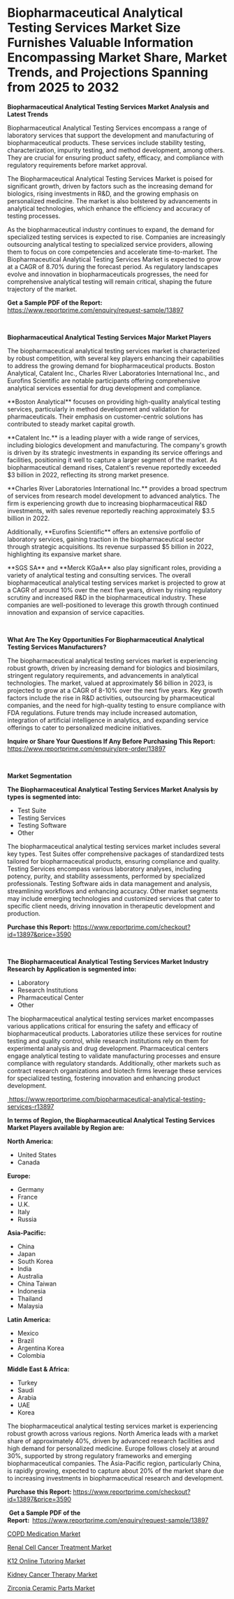 <p><h1>Biopharmaceutical Analytical Testing Services Market Size Furnishes Valuable Information Encompassing Market Share, Market Trends, and Projections Spanning from 2025 to 2032</h1></p><p><strong>Biopharmaceutical Analytical Testing Services Market Analysis and Latest Trends</strong></p>
<p><p>Biopharmaceutical Analytical Testing Services encompass a range of laboratory services that support the development and manufacturing of biopharmaceutical products. These services include stability testing, characterization, impurity testing, and method development, among others. They are crucial for ensuring product safety, efficacy, and compliance with regulatory requirements before market approval.</p><p>The Biopharmaceutical Analytical Testing Services Market is poised for significant growth, driven by factors such as the increasing demand for biologics, rising investments in R&D, and the growing emphasis on personalized medicine. The market is also bolstered by advancements in analytical technologies, which enhance the efficiency and accuracy of testing processes.</p><p>As the biopharmaceutical industry continues to expand, the demand for specialized testing services is expected to rise. Companies are increasingly outsourcing analytical testing to specialized service providers, allowing them to focus on core competencies and accelerate time-to-market. The Biopharmaceutical Analytical Testing Services Market is expected to grow at a CAGR of 8.70% during the forecast period. As regulatory landscapes evolve and innovation in biopharmaceuticals progresses, the need for comprehensive analytical testing will remain critical, shaping the future trajectory of the market.</p></p>
<p><strong>Get a Sample PDF of the Report:&nbsp;</strong> <a href="https://www.reportprime.com/enquiry/request-sample/13897?utm_campaign=1159&utm_medium=2&utm_source=Github&utm_content=ia&utm_term=20032025&utm_id=biopharmaceutical-analytical-testing-services">https://www.reportprime.com/enquiry/request-sample/13897</a></p>
<p>&nbsp;</p>
<p><strong>Biopharmaceutical Analytical Testing Services Major Market Players</strong></p>
<p><p>The biopharmaceutical analytical testing services market is characterized by robust competition, with several key players enhancing their capabilities to address the growing demand for biopharmaceutical products. Boston Analytical, Catalent Inc., Charles River Laboratories International Inc., and Eurofins Scientific are notable participants offering comprehensive analytical services essential for drug development and compliance.</p><p>**Boston Analytical** focuses on providing high-quality analytical testing services, particularly in method development and validation for pharmaceuticals. Their emphasis on customer-centric solutions has contributed to steady market capital growth. </p><p>**Catalent Inc.** is a leading player with a wide range of services, including biologics development and manufacturing. The company's growth is driven by its strategic investments in expanding its service offerings and facilities, positioning it well to capture a larger segment of the market. As biopharmaceutical demand rises, Catalent's revenue reportedly exceeded $3 billion in 2022, reflecting its strong market presence.</p><p>**Charles River Laboratories International Inc.** provides a broad spectrum of services from research model development to advanced analytics. The firm is experiencing growth due to increasing biopharmaceutical R&D investments, with sales revenue reportedly reaching approximately $3.5 billion in 2022.</p><p>Additionally, **Eurofins Scientific** offers an extensive portfolio of laboratory services, gaining traction in the biopharmaceutical sector through strategic acquisitions. Its revenue surpassed $5 billion in 2022, highlighting its expansive market share.</p><p>**SGS SA** and **Merck KGaA** also play significant roles, providing a variety of analytical testing and consulting services. The overall biopharmaceutical analytical testing services market is projected to grow at a CAGR of around 10% over the next five years, driven by rising regulatory scrutiny and increased R&D in the biopharmaceutical industry. These companies are well-positioned to leverage this growth through continued innovation and expansion of service capacities.</p></p>
<p>&nbsp;</p>
<p><strong>What Are The Key Opportunities For Biopharmaceutical Analytical Testing Services Manufacturers?</strong></p>
<p><p>The biopharmaceutical analytical testing services market is experiencing robust growth, driven by increasing demand for biologics and biosimilars, stringent regulatory requirements, and advancements in analytical technologies. The market, valued at approximately $6 billion in 2023, is projected to grow at a CAGR of 8-10% over the next five years. Key growth factors include the rise in R&D activities, outsourcing by pharmaceutical companies, and the need for high-quality testing to ensure compliance with FDA regulations. Future trends may include increased automation, integration of artificial intelligence in analytics, and expanding service offerings to cater to personalized medicine initiatives.</p></p>
<p><strong>Inquire or Share Your Questions If Any Before Purchasing This Report:</strong> <a href="https://www.reportprime.com/enquiry/pre-order/13897?utm_campaign=1159&utm_medium=2&utm_source=Github&utm_content=ia&utm_term=20032025&utm_id=biopharmaceutical-analytical-testing-services">https://www.reportprime.com/enquiry/pre-order/13897</a></p>
<p>&nbsp;</p>
<p><strong>Market Segmentation</strong></p>
<p><strong>The Biopharmaceutical Analytical Testing Services Market Analysis by types is segmented into:</strong></p>
<p><ul><li>Test Suite</li><li>Testing Services</li><li>Testing Software</li><li>Other</li></ul></p>
<p><p>The biopharmaceutical analytical testing services market includes several key types. Test Suites offer comprehensive packages of standardized tests tailored for biopharmaceutical products, ensuring compliance and quality. Testing Services encompass various laboratory analyses, including potency, purity, and stability assessments, performed by specialized professionals. Testing Software aids in data management and analysis, streamlining workflows and enhancing accuracy. Other market segments may include emerging technologies and customized services that cater to specific client needs, driving innovation in therapeutic development and production.</p></p>
<p><strong>Purchase this Report:&nbsp;</strong><a href="https://www.reportprime.com/checkout?id=13897&price=3590&utm_campaign=1159&utm_medium=2&utm_source=Github&utm_content=ia&utm_term=20032025&utm_id=biopharmaceutical-analytical-testing-services">https://www.reportprime.com/checkout?id=13897&price=3590</a></p>
<p>&nbsp;</p>
<p><strong>The Biopharmaceutical Analytical Testing Services Market Industry Research by Application is segmented into:</strong></p>
<p><ul><li>Laboratory</li><li>Research Institutions</li><li>Pharmaceutical Center</li><li>Other</li></ul></p>
<p><p>The biopharmaceutical analytical testing services market encompasses various applications critical for ensuring the safety and efficacy of biopharmaceutical products. Laboratories utilize these services for routine testing and quality control, while research institutions rely on them for experimental analysis and drug development. Pharmaceutical centers engage analytical testing to validate manufacturing processes and ensure compliance with regulatory standards. Additionally, other markets such as contract research organizations and biotech firms leverage these services for specialized testing, fostering innovation and enhancing product development.</p></p>
<p><a href="https://www.reportprime.com/biopharmaceutical-analytical-testing-services-r13897?utm_campaign=1159&utm_medium=2&utm_source=Github&utm_content=ia&utm_term=20032025&utm_id=biopharmaceutical-analytical-testing-services">&nbsp;https://www.reportprime.com/biopharmaceutical-analytical-testing-services-r13897</a></p>
<p><strong>In terms of Region, the Biopharmaceutical Analytical Testing Services Market Players available by Region are:</strong></p>
<p>
    <p> <strong> North America: </strong>
        <ul>
            <li>United States</li>
            <li>Canada</li>
        </ul>
        </p> 
    <p> <strong> Europe: </strong>
        <ul>
            <li>Germany</li>
            <li>France</li>
            <li>U.K.</li>
            <li>Italy</li>
            <li>Russia</li>
        </ul>
        </p> 
    <p> <strong> Asia-Pacific: </strong>
        <ul>
            <li>China</li>
            <li>Japan</li>
            <li>South Korea</li>
            <li>India</li>
            <li>Australia</li>
            <li>China Taiwan</li>
            <li>Indonesia</li>
            <li>Thailand</li>
            <li>Malaysia</li>
        </ul>
        </p> 
    <p> <strong> Latin America: </strong>
        <ul>
            <li>Mexico</li>
            <li>Brazil</li>
            <li>Argentina Korea</li>
            <li>Colombia</li>
        </ul>
        </p> 
    <p> <strong> Middle East & Africa: </strong>
        <ul>
            <li>Turkey</li>
            <li>Saudi</li>
            <li>Arabia</li>
            <li>UAE</li>
            <li>Korea</li>
        </ul>
    </p>
    </p>
<p><p>The biopharmaceutical analytical testing services market is experiencing robust growth across various regions. North America leads with a market share of approximately 40%, driven by advanced research facilities and high demand for personalized medicine. Europe follows closely at around 30%, supported by strong regulatory frameworks and emerging biopharmaceutical companies. The Asia-Pacific region, particularly China, is rapidly growing, expected to capture about 20% of the market share due to increasing investments in biopharmaceutical research and development.</p></p>
<p><strong>Purchase this Report: </strong><a href="https://www.reportprime.com/checkout?id=13897&price=3590&utm_campaign=1159&utm_medium=2&utm_source=Github&utm_content=ia&utm_term=20032025&utm_id=biopharmaceutical-analytical-testing-services">https://www.reportprime.com/checkout?id=13897&price=3590</a></p>
<p>&nbsp;<strong>Get a Sample PDF of the Report:&nbsp;&nbsp;</strong><a href="https://www.reportprime.com/enquiry/request-sample/13897?utm_campaign=1159&utm_medium=2&utm_source=Github&utm_content=ia&utm_term=20032025&utm_id=biopharmaceutical-analytical-testing-services">https://www.reportprime.com/enquiry/request-sample/13897</a></p>
<p><strong></strong></p>
<p><p><a href="https://github.com/sarialahipff/Market-Research-Report-List-1/blob/main/copd-medication-market.md?utm_campaign=1159&utm_medium=2&utm_source=Github&utm_content=ia&utm_term=20032025&utm_id=biopharmaceutical-analytical-testing-services">COPD Medication Market</a></p><p><a href="https://github.com/tamerlgwilt/Market-Research-Report-List-1/blob/main/renal-cell-cancer-treatment-market.md?utm_campaign=1159&utm_medium=2&utm_source=Github&utm_content=ia&utm_term=20032025&utm_id=biopharmaceutical-analytical-testing-services">Renal Cell Cancer Treatment Market</a></p><p><a href="https://github.com/seemagarbeha/Market-Research-Report-List-1/blob/main/k12-online-tutoring-market.md?utm_campaign=1159&utm_medium=2&utm_source=Github&utm_content=ia&utm_term=20032025&utm_id=biopharmaceutical-analytical-testing-services">K12 Online Tutoring Market</a></p><p><a href="https://github.com/gorbaicodaro/Market-Research-Report-List-1/blob/main/kidney-cancer-therapy-market.md?utm_campaign=1159&utm_medium=2&utm_source=Github&utm_content=ia&utm_term=20032025&utm_id=biopharmaceutical-analytical-testing-services">Kidney Cancer Therapy Market</a></p><p><a href="https://github.com/edderkoliso1/Market-Research-Report-List-1/blob/main/zirconia-ceramic-parts-market.md?utm_campaign=1159&utm_medium=2&utm_source=Github&utm_content=ia&utm_term=20032025&utm_id=biopharmaceutical-analytical-testing-services">Zirconia Ceramic Parts Market</a></p></p>
